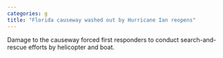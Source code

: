```yaml
---
categories: g
title: "Florida causeway washed out by Hurricane Ian reopens"
---
```

Damage to the causeway forced first responders to conduct search-and-rescue efforts by helicopter and boat.